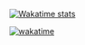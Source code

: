 <!-- [![Top Langs](https://github-readme-stats.vercel.app/api/top-langs/?username=PietroTambu&layout=compact&theme=dark)](https://github.com/anuraghazra/github-readme-stats) -->


<!--  [![Top Langs](https://github-readme-stats.vercel.app/api/top-langs/?username=PietroTambu&theme=nord&hide=CSS&langs_count=6)](https://wakatime.com/@28be8ba6-eb63-40f3-9bf4-569255196a48) -->
[![Wakatime stats](https://github-readme-stats.vercel.app/api/wakatime?username=PietroTambu&theme=nord&langs_count=10)](https://wakatime.com/@28be8ba6-eb63-40f3-9bf4-569255196a48)

[![wakatime](https://wakatime.com/badge/user/28be8ba6-eb63-40f3-9bf4-569255196a48.svg)](https://wakatime.com/@28be8ba6-eb63-40f3-9bf4-569255196a48)
<!--
**PietroTambu/PietroTambu** is a ✨ _special_ ✨ repository because its `README.md` (this file) appears on your GitHub profile.

Here are some ideas to get you started:
[<img src="https://wakatime.com/share/@PietroTambu/c6fbb795-318c-422c-934d-6364c06fb64d.svg" alt="WakatimeChart" width="60%"/>](https://wakatime.com/@28be8ba6-eb63-40f3-9bf4-569255196a48)
- 🔭 I’m currently working on ...
- 🌱 I’m currently learning ...
- 👯 I’m looking to collaborate on ...
- 🤔 I’m looking for help with ...
- 💬 Ask me about ...
- 📫 How to reach me: ...
- 😄 Pronouns: ...
- ⚡ Fun fact: ...
-->
